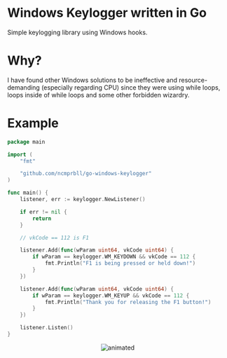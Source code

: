 # Windows Keylogger written in Go
Simple keylogging library using Windows hooks.

# Why?
I have found other Windows solutions to be ineffective and resource-demanding (especially regarding CPU) since they were using while loops, loops inside of while loops and some other forbidden wizardry.

# Example
```Go
package main

import (
	"fmt"

	"github.com/ncmprbll/go-windows-keylogger"
)

func main() {
	listener, err := keylogger.NewListener()

	if err != nil {
		return
	}

	// vkCode == 112 is F1

	listener.Add(func(wParam uint64, vkCode uint64) {
		if wParam == keylogger.WM_KEYDOWN && vkCode == 112 {
			fmt.Println("F1 is being pressed or held down!")
		}
	})

	listener.Add(func(wParam uint64, vkCode uint64) {
		if wParam == keylogger.WM_KEYUP && vkCode == 112 {
			fmt.Println("Thank you for releasing the F1 button!")
		}
	})

	listener.Listen()
}
```

<p align="center">
  <img src="https://i.imgur.com/jXZievS.gif" alt="animated"/>
</p>
